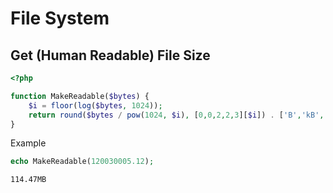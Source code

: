 # File System

## Get (Human Readable) File Size 

```php
<?php

function MakeReadable($bytes) {
    $i = floor(log($bytes, 1024));
    return round($bytes / pow(1024, $i), [0,0,2,2,3][$i]) . ['B','kB','MB','GB','TB'][$i];
}
```

Example


```php
echo MakeReadable(120030005.12);
```

```bash
114.47MB
```
